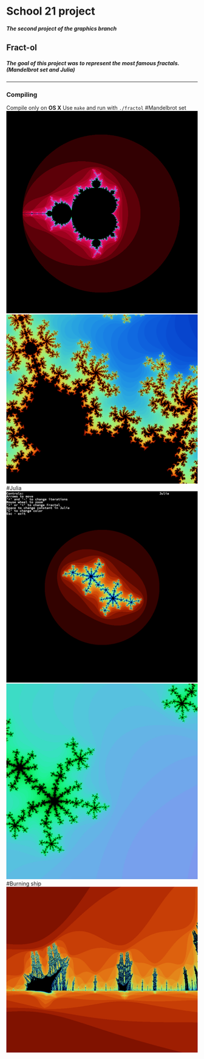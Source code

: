 # School 21 project
##### The second project of the graphics branch
## Fract-ol
##### The goal of this project was to represent the most famous fractals. (Mandelbrot set and Julia)
---
### Compiling
Compile only on **OS X**
Use `make` and run with `./fractol`
#Mandelbrot set
![Example](https://github.com/LailaShellie/Fractol/blob/master/img/Mandelbrot1.png)
![Example](https://github.com/LailaShellie/Fractol/blob/master/img/Mandelbrot2.png)
#Julia
![Example](https://github.com/LailaShellie/Fractol/blob/master/img/Julia1.png)
![Example](https://github.com/LailaShellie/Fractol/blob/master/img/Julia2.png)
#Burning ship
![Example](https://github.com/LailaShellie/Fractol/blob/master/img/BurningShip.png)